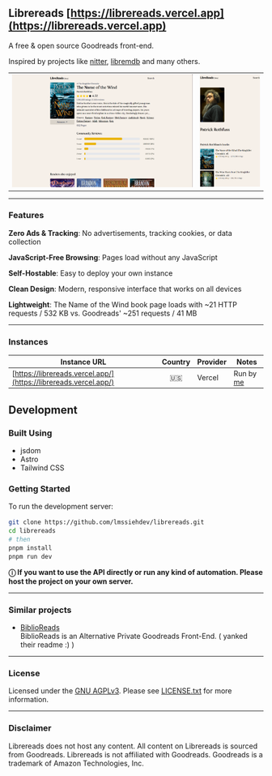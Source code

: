 ## Librereads [https://librereads.vercel.app](https://librereads.vercel.app)

A free & open source Goodreads front-end.

Inspired by projects like [nitter](https://github.com/zedeus/nitter), [libremdb](https://github.com/zyachel/libremdb) and many others.

|                                                                                                                                                                           |                                                                                                                                                                        |
| ------------------------------------------------------------------------------------------------------------------------------------------------------------------------- | ---------------------------------------------------------------------------------------------------------------------------------------------------------------------- |
| <img src="https://raw.githubusercontent.com/lmssiehdev/librereads/refs/heads/main/screenshots/librereads_desktop.png" title="screenshot (desktop screen)" width="1200" /> | <img src="https://raw.githubusercontent.com/lmssiehdev/librereads/refs/heads/main/screenshots/librereads_mobile.png" title="screenshot (mobile screen)" width="400" /> |

---

### **Features**

**Zero Ads & Tracking**: No advertisements, tracking cookies, or data collection  

**JavaScript-Free Browsing**: Pages load without any JavaScript

**Self-Hostable**: Easy to deploy your own instance

**Clean Design**: Modern, responsive interface that works on all devices  

**Lightweight**: The Name of the Wind book page loads with ~21 HTTP requests / 532 KB vs. Goodreads' ~251 requests / 41 MB  

---
### **Instances**

| Instance URL                                                     | Country | Provider | Notes                                      |
| ---------------------------------------------------------------- | :-----: | -------- | ------------------------------------------ |
| [https://librereads.vercel.app/](https://librereads.vercel.app/) |  :us:   | Vercel   | Run by [me](https://github.com/lmssiehdev) |


## Development

### Built Using

- jsdom
- Astro
- Tailwind CSS

### Getting Started

To run the development server:

```bash
git clone https://github.com/lmssiehdev/librereads.git
cd librereads
# then
pnpm install
pnpm run dev
```

**ⓘ If you want to use the API directly or run any kind of automation. Please host the project on your own server.**


---

### **Similar projects**

- [BiblioReads](https://github.com/nesaku/BiblioReads/)  
  BiblioReads is an Alternative Private Goodreads Front-End. ( yanked their readme :) )


---

### **License**

Licensed under the [GNU AGPLv3](https://www.gnu.org/licenses/agpl-3.0.en.html). Please see [LICENSE.txt](./LICENSE) for more information.

---

### **Disclaimer**

Librereads does not host any content. All content on Librereads is sourced from Goodreads. Librereads is not affiliated with Goodreads. Goodreads is a trademark of Amazon Technologies, Inc.
